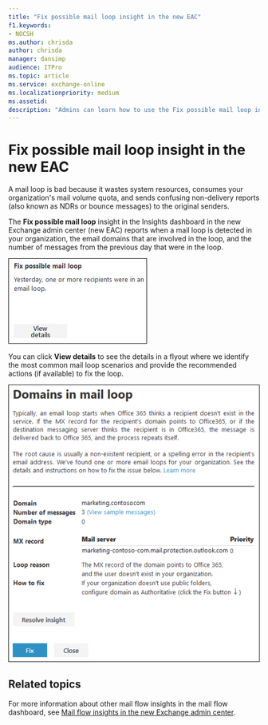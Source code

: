 ```yaml
---
title: "Fix possible mail loop insight in the new EAC"
f1.keywords:
- NOCSH
ms.author: chrisda
author: chrisda
manager: dansimp
audience: ITPro
ms.topic: article
ms.service: exchange-online
ms.localizationpriority: medium
ms.assetid:
description: "Admins can learn how to use the Fix possible mail loop insight in the new Exchange admin center to identify and fix mail loops in their organization."
---
```


# Fix possible mail loop insight in the new EAC

A mail loop is bad because it wastes system resources, consumes your organization's mail volume quota, and sends confusing non-delivery reports (also known as NDRs or bounce messages) to the original senders.

The **Fix possible mail loop** insight in the Insights dashboard in the new Exchange admin center (new EAC) reports when a mail loop is detected in your organization, the email domains that are involved in the loop, and the number of messages from the previous day that were in the loop.

![Fix possible mail loop insight in the Insights dashboard](../../media/mfi-fix-possible-mail-loop-insight.png)

You can click **View details** to see the details in a flyout where we identify the most common mail loop scenarios and provide the recommended actions (if available) to fix the loop.

![Details flyout that appears after clicking View details in the Fix possible mail loop insight](../../media/mfi-fix-possible-mail-loop-insight-details.png)


## Related topics

For more information about other mail flow insights in the mail flow dashboard, see [Mail flow insights in the new Exchange admin center](mail-flow-insights.md).
